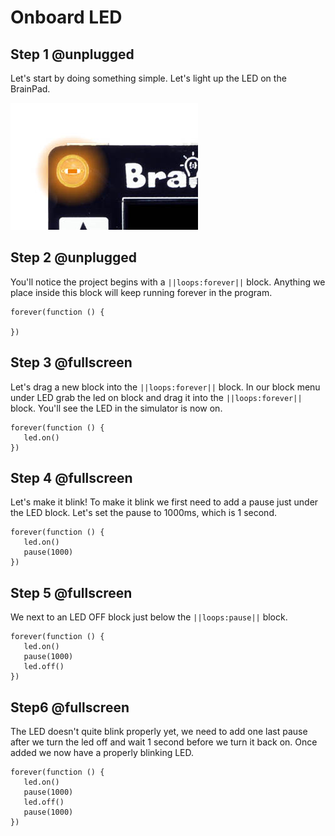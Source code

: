 # Onboard LED

## Step 1 @unplugged

Let's start by doing something simple. Let's light up the LED on the BrainPad.

![BrainPad buzzer image](docs/static/images/led.jpg)

## Step 2 @unplugged

You'll notice the project begins with a ``||loops:forever||`` block. Anything we place inside this block will keep running forever in the program.

 ```blocks
forever(function () {
   
})
```

## Step 3 @fullscreen

Let's drag a new block into the ``||loops:forever||`` block. In our block menu under LED grab the led on block and drag it into the ``||loops:forever||`` block. You'll see the LED in the simulator is now on. 

 ```blocks
forever(function () {
    led.on()
})
```

## Step 4 @fullscreen

Let's make it blink! To make it blink we first need to add a pause just under the LED block. Let's set the pause to 1000ms, which is 1 second.

 ```blocks
forever(function () {
    led.on()
    pause(1000)
})
```

## Step 5 @fullscreen

We next to an LED OFF block just below the ``||loops:pause||`` block.

 ```blocks
forever(function () {
    led.on()
    pause(1000)
    led.off()
})
```

## Step6 @fullscreen

The LED doesn't quite blink properly yet, we need to add one last pause after we turn the led off and wait 1 second before we turn it back on. Once added we now have a properly blinking LED. 

 ```blocks
forever(function () {
    led.on()
    pause(1000)
    led.off()
    pause(1000)
})
```
